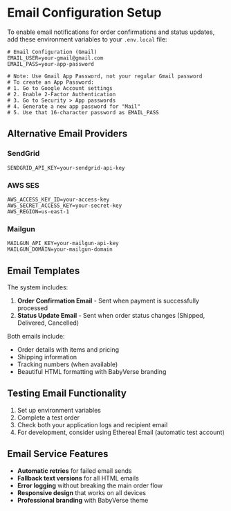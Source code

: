 # Email Configuration Setup

To enable email notifications for order confirmations and status updates, add these environment variables to your `.env.local` file:

```env
# Email Configuration (Gmail)
EMAIL_USER=your-gmail@gmail.com
EMAIL_PASS=your-app-password

# Note: Use Gmail App Password, not your regular Gmail password
# To create an App Password:
# 1. Go to Google Account settings
# 2. Enable 2-Factor Authentication
# 3. Go to Security > App passwords
# 4. Generate a new app password for "Mail"
# 5. Use that 16-character password as EMAIL_PASS
```

## Alternative Email Providers

### SendGrid
```env
SENDGRID_API_KEY=your-sendgrid-api-key
```

### AWS SES
```env
AWS_ACCESS_KEY_ID=your-access-key
AWS_SECRET_ACCESS_KEY=your-secret-key
AWS_REGION=us-east-1
```

### Mailgun
```env
MAILGUN_API_KEY=your-mailgun-api-key
MAILGUN_DOMAIN=your-mailgun-domain
```

## Email Templates

The system includes:
1. **Order Confirmation Email** - Sent when payment is successfully processed
2. **Status Update Email** - Sent when order status changes (Shipped, Delivered, Cancelled)

Both emails include:
- Order details with items and pricing
- Shipping information
- Tracking numbers (when available)
- Beautiful HTML formatting with BabyVerse branding

## Testing Email Functionality

1. Set up environment variables
2. Complete a test order
3. Check both your application logs and recipient email
4. For development, consider using Ethereal Email (automatic test account)

## Email Service Features

- **Automatic retries** for failed email sends
- **Fallback text versions** for all HTML emails
- **Error logging** without breaking the main order flow
- **Responsive design** that works on all devices
- **Professional branding** with BabyVerse theme
